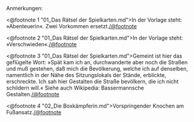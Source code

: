 <div class="anmerkungen">Anmerkungen:</div>

<@footnote 1 "01_Das Rätsel der Spielkarten.md">In der Vorlage steht: »Abenteuerin«. Zwei Vorkommen ersetzt.</@footnote>

<@footnote 2 "01_Das Rätsel der Spielkarten.md">In der Vorlage steht: »Verschwieden«.</@footnote>

<@footnote 3 "01_Das Rätsel der Spielkarten.md">Gemeint ist hier das geflügelte Wort: »Spät kam ich an, durchwanderte aber noch die Straßen und muß gestehen, daß mich die Bevölkerung, welche ich auf denselben, namentlich in der Nähe des Sitzungslokals der Stände, erblickte, erschreckte. Ich sah hier Gestalten die Straße bevölkern, die ich nicht schildern will.« Siehe auch Wikipedia: Bassermannsche Gestalten.</@footnote>

<@footnote 4 "02_Die Boxkämpferin.md">Vorspringender Knochen am Fußansatz.</@footnote>


